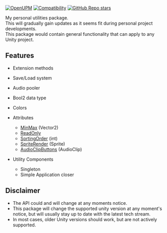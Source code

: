 [![OpenUPM](https://img.shields.io/npm/v/com.cammin.camlib?label=openupm&registry_uri=https://package.openupm.com)](https://openupm.com/packages/com.cammin.camlib/)
[![Compatibility](https://img.shields.io/badge/-2022.1-11191F?logo=Unity)](https://unity3d.com/get-unity/download/archive)
[![GitHub Repo stars](https://img.shields.io/github/stars/Cammin/CamLib?color=%23dca&label=%E2%AD%90)](https://github.com/Cammin/CamLib)

My personal utilities package.  
This will gradually gain updates as it seems fit during personal project developments.  
This package would contain general functionality that can apply to any Unity project.

## Features
  - Extension methods
  - Save/Load system
  - Audio pooler
  - Bool2 data type
  - Colors
  
  - Attributes
    - [MinMax](Assets/CamLib/Runtime/Attributes/MinMaxRangeAttribute.cs) (Vector2)
    - [ReadOnly](Assets/CamLib/Runtime/Attributes/ReadOnlyAttribute.cs)
    - [SortingOrder](Assets/CamLib/Runtime/Attributes/SortingOrderAttribute.cs) (int)
    - [SpriteRender](Assets/CamLib/Runtime/Attributes/SpriteRenderAttribute.cs) (Sprite)
    - [AudioClipButtons](Assets/CamLib/Runtime/Attributes/AudioClipButtonsAttribute.cs) (AudioClip)

  - Utility Components
    - Singleton
    - Simple Application closer

## Disclaimer
- The API could and will change at any moments notice.
- This package will change the supported unity version at any moment's notice, but will usually stay up to date with the latest tech stream. 
- In most cases, older Unity versions should work, but are not actively supported. 
